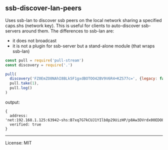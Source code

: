 ssb-discover-lan-peers
---

Uses ssb-lan to discover ssb peers on the local network sharing a specified caps.shs (network key). This is useful for clients to auto-discover ssb-servers around them. The differences to ssb-lan are:

- it does not broadcast
- it is not a plugin for ssb-server but a stand-alone module (that wraps ssb-lan)

``` js
const pull = require('pull-stream')
const discovery = require('.')

pull(
  discovery('FZ0EmZO8NAhI8BLk5F1gxdBOTOO42BV9V6R4+KZS77c=', {legacy: false}),
  pull.take(1),
  pull.log()
)
```

output:

```
{
  address: 'net:192.168.1.125:63942~shs:B7xq7G7kCUJ1YIlb8p29UizHP/p8Aw3DVrdx00EDO8g=',
  verified: true
}
```

---
License: MIT
